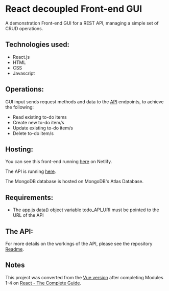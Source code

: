 # React decoupled Front-end GUI

A demonstration Front-end GUI for a REST API, managing a simple set of CRUD operations. 

## Technologies used:
* React.js
* HTML
* CSS
* Javascript

## Operations:
GUI input sends request methods and data to the [API](https://github.com/bauerindustries/todos-rest-api) endpoints, to achieve the following:
* Read existing to-do items
* Create new to-do item/s
* Update existing to-do item/s
* Delete to-do item/s

## Hosting:
You can see this front-end running [here](https://stately-pixie-6617d4.netlify.app) on Netlify.

The API is running [here](https://todos-rest-api-demo.onrender.com/todos).

The MongoDB database is hosted on MongoDB's Atlas Database.

## Requirements:
* The app.js data() object variable todo_API_URI must be pointed to the URL of the API

## The API:
For more details on the workings of the API, please see the repository [Readme](https://github.com/bauerindustries/todos-rest-api).

## Notes
This project was converted from the [Vue version](https://github.com/bauerindustries/vue-frontend-for-todo-api/) after completing Modules 1-4 on [React - The Complete Guide](https://www.udemy.com/course/react-the-complete-guide-incl-redux/).
